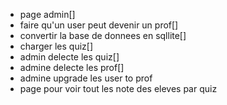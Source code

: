 



- page admin[]
- faire qu'un user peut devenir un prof[]
- convertir la base de donnees en sqllite[]
- charger les quiz[]
- admin delecte les quiz[]
- admine delecte les prof[]
- admine upgrade les user to prof
- page pour voir tout les note des eleves par quiz